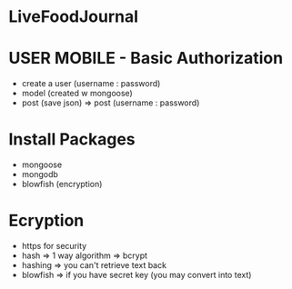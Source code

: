 # LiveFoodJournal



# USER MOBILE - Basic Authorization
- create a user (username : password)
- model (created w mongoose)
- post (save json) => post (username : password)



# Install Packages
- mongoose
- mongodb
- blowfish (encryption)



# Ecryption
- https for security
- hash => 1 way algorithm => bcrypt
- hashing => you can't retrieve text back
- blowfish => if you have secret key (you may convert into text)
